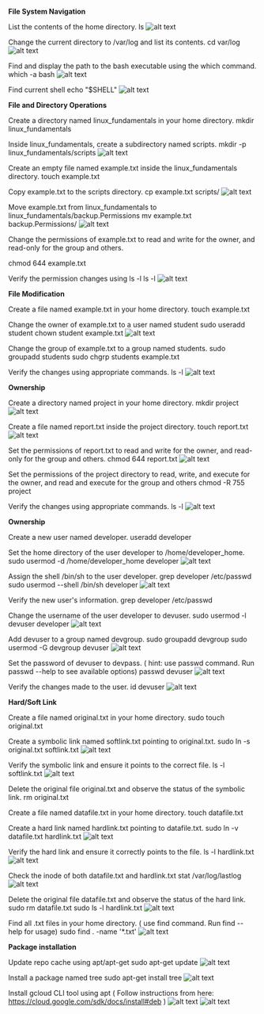 **File System Navigation**

List the contents of the home directory.
ls
![alt text](<screenshot/Screenshot 2024-06-23 at 11.37.34 AM.png>)


Change the current directory to /var/log and list its contents.
cd var/log
![alt text](<screenshot/Screenshot 2024-06-23 at 11.38.22 AM.png>)


Find and display the path to the bash executable using the which command.
which -a bash
![alt text](<screenshot/Screenshot 2024-06-23 at 11.45.04 AM-1.png>)

Find current shell
echo "$SHELL"
![alt text](<screenshot/Screenshot 2024-06-23 at 11.47.49 AM-1.png>)


**File and Directory Operations**

Create a directory named linux_fundamentals in your home directory.
mkdir linux_fundamentals


Inside linux_fundamentals, create a subdirectory named scripts.
mkdir -p linux_fundamentals/scripts
![alt text](<screenshot/Screenshot 2024-06-23 at 11.50.37 AM.png>)

Create an empty file named example.txt inside the linux_fundamentals directory.
touch example.txt

Copy example.txt to the scripts directory.
cp example.txt scripts/
![alt text](<screenshot/Screenshot 2024-06-23 at 11.59.50 AM.png>)

Move example.txt from linux_fundamentals to linux_fundamentals/backup.Permissions
mv example.txt backup.Permissions/
![alt text](<screenshot/Screenshot 2024-06-23 at 12.02.04 PM.png>)

Change the permissions of example.txt to read and write for the owner, and read-only for the group and others.

chmod 644 example.txt 

Verify the permission changes using ls -l
ls -l
![alt text](<screenshot/Screenshot 2024-06-23 at 12.04.21 PM.png>)

**File Modification**

Create a file named example.txt in your home directory.
touch example.txt

Change the owner of example.txt to a user named student
sudo useradd student
chown student example.txt 
![alt text](<screenshot/Screenshot 2024-06-23 at 12.19.30 PM.png>)

Change the group of example.txt to a group named students.
sudo groupadd students
sudo chgrp students example.txt


Verify the changes using appropriate commands.
ls -l
![alt text](<screenshot/Screenshot 2024-06-23 at 12.20.23 PM.png>)



**Ownership**

Create a directory named project in your home directory.
mkdir project
![alt text](<screenshot/Screenshot 2024-06-23 at 12.21.32 PM.png>)

Create a file named report.txt inside the project directory.
touch report.txt
![alt text](<screenshot/Screenshot 2024-06-23 at 12.23.15 PM.png>)

Set the permissions of report.txt to read and write for the owner, and read-only for the group and others.
chmod 644 report.txt
![alt text](<screenshot/Screenshot 2024-06-23 at 12.29.23 PM.png>)

Set the permissions of the project directory to read, write, and execute for the owner, and read and execute for the group and others
chmod -R 755 project

Verify the changes using appropriate commands.
ls -l
![alt text](<screenshot/Screenshot 2024-06-23 at 12.23.56 PM.png>)

**Ownership**

Create a new user named developer.
useradd developer

Set the home directory of the user developer to /home/developer_home.
sudo usermod -d /home/developer_home developer 
![alt text](<screenshot/Screenshot 2024-06-23 at 12.34.37 PM.png>)

Assign the shell /bin/sh to the user developer.
grep developer /etc/passwd
sudo usermod --shell /bin/sh developer 
![alt text](<screenshot/Screenshot 2024-06-23 at 12.40.10 PM.png>)

Verify the new user's information.
grep developer /etc/passwd

Change the username of the user developer to devuser.
sudo usermod -l devuser developer
![alt text](<screenshot/Screenshot 2024-06-23 at 12.43.49 PM.png>)

Add devuser to a group named devgroup.
sudo groupadd devgroup
sudo usermod -G devgroup devuser
![alt text](<screenshot/Screenshot 2024-06-23 at 12.50.56 PM.png>)

Set the password of devuser to devpass. ( hint: use passwd command. Run passwd --help to see available options)
passwd devuser
![alt text](<screenshot/Screenshot 2024-06-23 at 12.55.11 PM.png>)

Verify the changes made to the user.
id devuser
![alt text](<screenshot/Screenshot 2024-06-23 at 12.55.11 PM-1.png>)



**Hard/Soft Link**

Create a file named original.txt in your home directory.
sudo touch original.txt

Create a symbolic link named softlink.txt pointing to original.txt.
sudo ln -s original.txt softlink.txt
![alt text](<screenshot/Screenshot 2024-06-23 at 1.00.32 PM.png>)

Verify the symbolic link and ensure it points to the correct file.
ls -l softlink.txt
![alt text](<screenshot/Screenshot 2024-06-23 at 1.03.36 PM.png>)

Delete the original file original.txt and observe the status of the symbolic link.
rm original.txt 

Create a file named datafile.txt in your home directory.
touch datafile.txt

Create a hard link named hardlink.txt pointing to datafile.txt.
sudo ln -v datafile.txt hardlink.txt
![alt text](<screenshot/Screenshot 2024-06-23 at 1.10.57 PM-1.png>)

Verify the hard link and ensure it correctly points to the file.
ls -l hardlink.txt 
![alt text](<screenshot/Screenshot 2024-06-23 at 1.10.57 PM.png>)

Check the inode of both datafile.txt and hardlink.txt
stat /var/log/lastlog
![alt text](<screenshot/Screenshot 2024-06-23 at 1.15.31 PM.png>)

Delete the original file datafile.txt and observe the status of the hard link.
sudo rm datafile.txt 
sudo ls -l hardlink.txt 
![alt text](<screenshot/Screenshot 2024-06-23 at 1.16.52 PM.png>)

Find all .txt files in your home directory. ( use find command. Run find --help for usage)
sudo find . -name '*.txt'
![alt text](<screenshot/Screenshot 2024-06-23 at 1.21.18 PM.png>)



**Package installation**

Update repo cache using apt/apt-get
sudo apt-get update
![alt text](<screenshot/Screenshot 2024-06-23 at 1.24.24 PM.png>)

Install a package named tree
sudo apt-get install tree
![alt text](<screenshot/Screenshot 2024-06-23 at 1.25.24 PM-2.png>)

Install gcloud CLI tool using apt ( Follow instructions from here: https://cloud.google.com/sdk/docs/install#deb )
![alt text](<screenshot/Screenshot 2024-06-23 at 1.22.58 PM.png>)
![alt text](<screenshot/Screenshot 2024-06-23 at 1.23.27 PM.png>)

